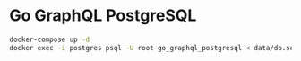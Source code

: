 # Go GraphQL PostgreSQL

```bash
docker-compose up -d
docker exec -i postgres psql -U root go_graphql_postgresql < data/db.sql
```
